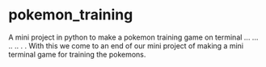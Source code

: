 # pokemon_training
A mini project in python to make a pokemon training game on terminal
...
...
..
..
.
.
With this we come to an end of our mini project of making a mini terminal game for training the pokemons.

